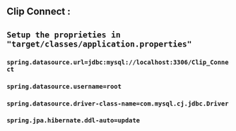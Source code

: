 ## Clip Connect :

## `Setup the proprieties in "target/classes/application.properties"`

### `spring.datasource.url=jdbc:mysql://localhost:3306/Clip_Connect`
### `spring.datasource.username=root`
### `spring.datasource.driver-class-name=com.mysql.cj.jdbc.Driver`
### `spring.jpa.hibernate.ddl-auto=update`




